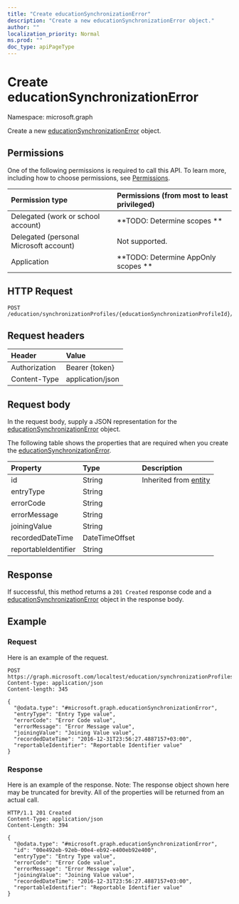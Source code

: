 ```yaml
---
title: "Create educationSynchronizationError"
description: "Create a new educationSynchronizationError object."
author: ""
localization_priority: Normal
ms.prod: ""
doc_type: apiPageType
---
```


# Create educationSynchronizationError

Namespace: microsoft.graph

Create a new [educationSynchronizationError](../resources/educationsynchronizationerror.md) object.

## Permissions
One of the following permissions is required to call this API. To learn more, including how to choose permissions, see [Permissions](/concepts/permissions-reference.md).

|Permission type|Permissions (from most to least privileged)|
|:---|:---|
|Delegated (work or school account)|**TODO: Determine scopes **|
|Delegated (personal Microsoft account)|Not supported.|
|Application|**TODO: Determine AppOnly scopes **|

## HTTP Request
<!-- {
  "blockType": "ignored"
}
-->
``` http
POST /education/synchronizationProfiles/{educationSynchronizationProfileId}/errors
```

## Request headers
|Header|Value|
|:---|:---|
|Authorization|Bearer {token}|
|Content-Type|application/json|

## Request body
In the request body, supply a JSON representation for the [educationSynchronizationError](../resources/educationsynchronizationerror.md) object.

The following table shows the properties that are required when you create the [educationSynchronizationError](../resources/educationsynchronizationerror.md).

|Property|Type|Description|
|:---|:---|:---|
|id|String| Inherited from [entity](../resources/entity.md)|
|entryType|String||
|errorCode|String||
|errorMessage|String||
|joiningValue|String||
|recordedDateTime|DateTimeOffset||
|reportableIdentifier|String||



## Response
If successful, this method returns a `201 Created` response code and a [educationSynchronizationError](../resources/educationsynchronizationerror.md) object in the response body.

## Example

### Request
Here is an example of the request.
<!-- {
  "blockType": "request",
  "name": "create_educationsynchronizationerror_from_"
}
-->
``` http
POST https://graph.microsoft.com/localtest/education/synchronizationProfiles/{educationSynchronizationProfileId}/errors
Content-type: application/json
Content-length: 345

{
  "@odata.type": "#microsoft.graph.educationSynchronizationError",
  "entryType": "Entry Type value",
  "errorCode": "Error Code value",
  "errorMessage": "Error Message value",
  "joiningValue": "Joining Value value",
  "recordedDateTime": "2016-12-31T23:56:27.4887157+03:00",
  "reportableIdentifier": "Reportable Identifier value"
}
```

### Response
Here is an example of the response. Note: The response object shown here may be truncated for brevity. All of the properties will be returned from an actual call.
<!-- {
  "blockType": "response",
  "truncated": true,
  "@odata.type": "microsoft.graph.educationsynchronizationerror"
}
-->
``` http
HTTP/1.1 201 Created
Content-Type: application/json
Content-Length: 394

{
  "@odata.type": "#microsoft.graph.educationSynchronizationError",
  "id": "00e492eb-92eb-00e4-eb92-e400eb92e400",
  "entryType": "Entry Type value",
  "errorCode": "Error Code value",
  "errorMessage": "Error Message value",
  "joiningValue": "Joining Value value",
  "recordedDateTime": "2016-12-31T23:56:27.4887157+03:00",
  "reportableIdentifier": "Reportable Identifier value"
}
```

